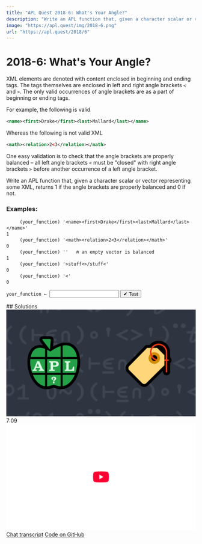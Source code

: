 ```yaml
---
title: "APL Quest 2018-6: What's Your Angle?"
description: "Write an APL function that, given a character scalar or vector representing some XML, returns 1 if the angle brackets are properly balanced and 0 if not."
image: "https://apl.quest/img/2018-6.png"
url: "https://apl.quest/2018/6"
---
```


# <span class=s>2018-</span>6: What's Your Angle?

XML elements are denoted with content enclosed in beginning and ending tags. The tags themselves are enclosed in left and right angle brackets `<`  and `>`. The only valid occurrences of angle brackets are as a part of beginning or ending tags.

For example, the following is valid  
```XML
<name><first>Drake</first><last>Mallard</last></name>
```

Whereas the following is not valid XML  
```XML
<math><relation>2<3</relation></math>
```

One easy validation is to check that the angle brackets are properly balanced – all left angle brackets `<` must be "closed" with right angle brackets `>` before another occurrence of a left angle bracket. 

Write an APL function that, given a character scalar or vector representing some XML, returns 1 if the angle brackets are properly balanced and 0 if not.

### Examples:

```APL
     (your_function) '<name><first>Drake</first><last>Mallard</last></name>' 
1
     (your_function) '<math><relation>2<3</relation></math>' 
0
     (your_function) ''   ⍝ an empty vector is balanced
1
     (your_function) '>stuff<>/stuff<' 
0
     (your_function) '<' 
0 
```
<div class="pdiv">
  <code onclick="p_Input.focus()">your_function ← </code><input id="p_Input" autocomplete="off" spellcheck="false" oninput="this.parentElement.querySelector`button`.disabled=false;localStorage.setItem(window.location.pathname,this.value)" onkeypress="subm(event)">
  <button onclick="alert$.next`Testing…`;submitSolution`p`" class="md-button md-button--primary">&#x2714; Test</button>
</div>
<blockquote id="p_Output"></blockquote>
## Solutions
<div onclick="play(this)" title="Video on YouTube" class="yt">
<img alt="Video Thumbnail" src="../../img/2018-6.png">
<time>7:09</time>
<img alt="YouTube" src="../../img/yt-big.png">
</div>
<a href="https://chat.stackexchange.com/transcript/52405?m=63056863#63056863" target="_blank" class="md-button md-button--primary">Chat transcript</a>
<a href="https://github.com/abrudz/apl_quest/tree/main/2018/6.apl" target="_blank" class="md-button md-button--primary right">Code on GitHub</a>

<script>
    testCases={"a":["'<name><first>Drake</first><last>Mallard</last></name>'","'<math><relation>2<3</relation></math>'","'>stuff<>/stuff<'","'<'","'<><><><><><><><>'"],"b":["''","'<name<>first>'","'>name><first<'","'<><name><><first><>'","'><'","'name<first>Drake</first><last>Mallard</last>/name'"],"f":"((⊢≡≠⍀⍤=⍨)⊢⍷∩)∘'<>'"}
    p_Input.value=localStorage.getItem(window.location.pathname)
    play=e=>e.outerHTML=`<iframe src="https://www.youtube.com/embed/3ivJvycE0Tk?list=PLYKQVqyrAEj9wDIUyLDGtDAFTKY38BUMN&autoplay=1" title="<span class=s>2018-</span>6: What's Your Angle? (APL Quest 2018-6)" frameborder="0" allow="accelerometer; autoplay; clipboard-write; encrypted-media; gyroscope; picture-in-picture; web-share" referrerpolicy="strict-origin-when-cross-origin" allowfullscreen></iframe>`
</script>
